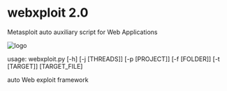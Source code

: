 # webxploit 2.0
Metasploit auto auxiliary script for Web Applications

![logo](https://imgur.com/eNmcstT.png "logo")
          
usage: webxploit.py [-h] [-j [THREADS]] [-p [PROJECT]] [-f [FOLDER]] [-t [TARGET]] [TARGET_FILE]

auto Web exploit framework
